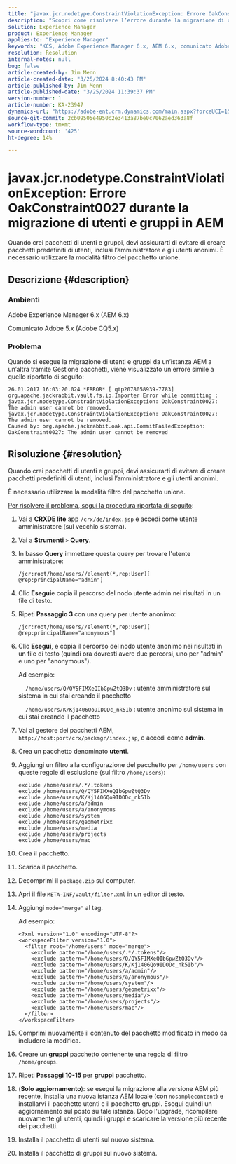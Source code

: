 ```yaml
---
title: "javax.jcr.nodetype.ConstraintViolationException: Errore OakConstraint0027 durante la migrazione di utenti e gruppi in AEM"
description: "Scopri come risolvere l’errore durante la migrazione di utenti e gruppi da un’istanza AEM a un’altra tramite Gestione pacchetti."
solution: Experience Manager
product: Experience Manager
applies-to: "Experience Manager"
keywords: "KCS, Adobe Experience Manager 6.x, AEM 6.x, comunicato Adobe 5.x, Adobe CQ5.x, javax.jcr.nodetype.ConstraintViolationException: errore OakConstraint0027, migrazione, utente, gruppo"
resolution: Resolution
internal-notes: null
bug: false
article-created-by: Jim Menn
article-created-date: "3/25/2024 8:40:43 PM"
article-published-by: Jim Menn
article-published-date: "3/25/2024 11:39:37 PM"
version-number: 1
article-number: KA-23947
dynamics-url: "https://adobe-ent.crm.dynamics.com/main.aspx?forceUCI=1&pagetype=entityrecord&etn=knowledgearticle&id=fd1dacef-e7ea-ee11-a204-6045bd006268"
source-git-commit: 2cb09505e4950c2e3413a87be0c7062aed363a8f
workflow-type: tm+mt
source-wordcount: '425'
ht-degree: 14%

---
```


# javax.jcr.nodetype.ConstraintViolationException: Errore OakConstraint0027 durante la migrazione di utenti e gruppi in AEM


Quando crei pacchetti di utenti e gruppi, devi assicurarti di evitare di creare pacchetti predefiniti di utenti, inclusi l’amministratore e gli utenti anonimi. È necessario utilizzare la modalità filtro del pacchetto unione.

## Descrizione {#description}


### Ambienti

Adobe Experience Manager 6.x (AEM 6.x)

Comunicato Adobe 5.x (Adobe CQ5.x)

### Problema

Quando si esegue la migrazione di utenti e gruppi da un’istanza AEM a un’altra tramite Gestione pacchetti, viene visualizzato un errore simile a quello riportato di seguito:


```
26.01.2017 16:03:20.024 *ERROR* [ qtp2078058939-7783]  org.apache.jackrabbit.vault.fs.io.Importer Error while committing : javax.jcr.nodetype.ConstraintViolationException: OakConstraint0027: The admin user cannot be removed.
javax.jcr.nodetype.ConstraintViolationException: OakConstraint0027: The admin user cannot be removed.
Caused by: org.apache.jackrabbit.oak.api.CommitFailedException: OakConstraint0027: The admin user cannot be removed
```



## Risoluzione {#resolution}


Quando crei pacchetti di utenti e gruppi, devi assicurarti di evitare di creare pacchetti predefiniti di utenti, inclusi l’amministratore e gli utenti anonimi.

È necessario utilizzare la modalità filtro del pacchetto unione.

<u>Per risolvere il problema, segui la procedura riportata di seguito</u>:

1. Vai a <b>CRXDE lite</b> app `/crx/de/index.jsp` e accedi come utente amministratore (sul vecchio sistema).
2. Vai a <b>Strumenti</b> `>`  <b>Query</b>.
3. In basso <b>Query</b> immettere questa query per trovare l&#39;utente amministratore:






   ```
   /jcr:root/home/users//element(*,rep:User)[ @rep:principalName="admin"]
   ```




4. Clic <b>Esegui</b>e copia il percorso del nodo utente admin nei risultati in un file di testo.
5. Ripeti <b>Passaggio 3 </b>con una query per utente anonimo:






   ```
   /jcr:root/home/users//element(*,rep:User)[ @rep:principalName="anonymous"]
   ```




6. Clic <b>Esegui</b>, e copia il percorso del nodo utente anonimo nei risultati in un file di testo (quindi ora dovresti avere due percorsi, uno per &quot;admin&quot; e uno per &quot;anonymous&quot;).

   Ad esempio:

       `/home/users/Q/QY5FIMXeQIbGpwZtQ3Dv` : utente amministratore sul sistema in cui stai creando il pacchetto

       `/home/users/K/Kj1406Qo9IDODc_nk5Ib` : utente anonimo sul sistema in cui stai creando il pacchetto


7. Vai al gestore dei pacchetti AEM, `http://host:port/crx/packmgr/index.jsp`, e accedi come <b>admin</b>.
8. Crea un pacchetto denominato <b>utenti</b>.


9. Aggiungi un filtro alla configurazione del pacchetto per `/home/users` con queste regole di esclusione (sul filtro `/home/users`):




   ```
   exclude /home/users/.*/.tokens
   exclude /home/users/Q/QY5FIMXeQIbGpwZtQ3Dv
   exclude /home/users/K/Kj1406Qo9IDODc_nk5Ib
   exclude /home/users/a/admin
   exclude /home/users/a/anonymous
   exclude /home/users/system
   exclude /home/users/geometrixx
   exclude /home/users/media
   exclude /home/users/projects
   exclude /home/users/mac
   ```




10. Crea il pacchetto.
11. Scarica il pacchetto.
12. Decomprimi il `package.zip` sul computer.
13. Apri il file `META-INF/vault/filter.xml` in un editor di testo.
14. Aggiungi `mode="merge"` al tag.

    Ad esempio:




    ```
    <?xml version="1.0" encoding="UTF-8"?>
    <workspaceFilter version="1.0">
      <filter root="/home/users" mode="merge">
        <exclude pattern="/home/users/.*/.tokens"/>
        <exclude pattern="/home/users/Q/QY5FIMXeQIbGpwZtQ3Dv"/>
        <exclude pattern="/home/users/K/Kj1406Qo9IDODc_nk5Ib"/>
        <exclude pattern="/home/users/a/admin"/>
        <exclude pattern="/home/users/a/anonymous"/>
        <exclude pattern="/home/users/system"/>
        <exclude pattern="/home/users/geometrixx"/>
        <exclude pattern="/home/users/media"/>
        <exclude pattern="/home/users/projects"/>
        <exclude pattern="/home/users/mac"/>
      </filter>
    </workspaceFilter>
    ```




15. Comprimi nuovamente il contenuto del pacchetto modificato in modo da includere la modifica.
16. Creare un <b>gruppi</b> pacchetto contenente una regola di filtro `/home/groups`.
17. Ripeti <b>Passaggi 10-15</b> per <b>gruppi</b> pacchetto.
18. (<b>Solo aggiornamento</b>): se esegui la migrazione alla versione AEM più recente, installa una nuova istanza AEM locale (con `nosamplecontent`) e installarvi il pacchetto utenti e il pacchetto gruppi. Esegui quindi un aggiornamento sul posto su tale istanza. Dopo l&#39;upgrade, ricompilare nuovamente gli utenti, quindi i gruppi e scaricare la versione più recente dei pacchetti.
19. Installa il pacchetto di utenti sul nuovo sistema.
20. Installa il pacchetto di gruppi sul nuovo sistema.



